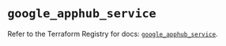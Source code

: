 # `google_apphub_service`

Refer to the Terraform Registry for docs: [`google_apphub_service`](https://registry.terraform.io/providers/hashicorp/google/6.42.0/docs/resources/apphub_service).
